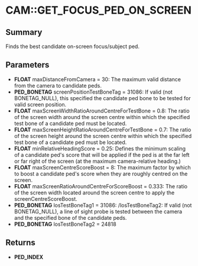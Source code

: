 # CAM::GET_FOCUS_PED_ON_SCREEN

## Summary
Finds the best candidate on-screen focus/subject ped.

## Parameters
* **FLOAT** maxDistanceFromCamera = 30: The maximum valid distance from the camera to candidate peds.
* **PED_BONETAG** screenPositionTestBoneTag = 31086: If valid (not BONETAG_NULL), this specified the candidate ped bone to be tested for valid screen position.
* **FLOAT** maxScreenWidthRatioAroundCentreForTestBone = 0.8: The ratio of the screen width around the screen centre within which the specified test bone of a candidate ped must be located.
* **FLOAT** maxScreenHeightRatioAroundCentreForTestBone = 0.7: The ratio of the screen height around the screen centre within which the specified test bone of a candidate ped must be located.
* **FLOAT** minRelativeHeadingScore = 0.25: Defines the minimum scaling of a candidate ped's score that will be applied if the ped is at the far left or far right of the screen (at the maximum camera-relative heading.)
* **FLOAT** maxScreenCentreScoreBoost = 8: The maximum factor by which to boost a candidate ped's score when they are roughly centred on the screen.
* **FLOAT** maxScreenRatioAroundCentreForScoreBoost = 0.333: The ratio of the screen width located around the screen centre to apply the screenCentreScoreBoost.
* **PED_BONETAG** losTestBoneTag1 = 31086: /losTestBoneTag2: If valid (not BONETAG_NULL), a line of sight probe is tested between the camera and the specified bone of the candidate peds.
* **PED_BONETAG** losTestBoneTag2 = 24818

## Returns
* **PED_INDEX**